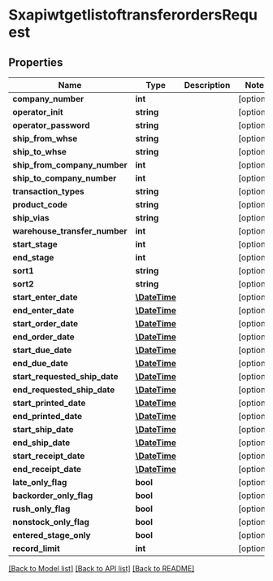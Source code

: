 # SxapiwtgetlistoftransferordersRequest

## Properties
Name | Type | Description | Notes
------------ | ------------- | ------------- | -------------
**company_number** | **int** |  | [optional] 
**operator_init** | **string** |  | [optional] 
**operator_password** | **string** |  | [optional] 
**ship_from_whse** | **string** |  | [optional] 
**ship_to_whse** | **string** |  | [optional] 
**ship_from_company_number** | **int** |  | [optional] 
**ship_to_company_number** | **int** |  | [optional] 
**transaction_types** | **string** |  | [optional] 
**product_code** | **string** |  | [optional] 
**ship_vias** | **string** |  | [optional] 
**warehouse_transfer_number** | **int** |  | [optional] 
**start_stage** | **int** |  | [optional] 
**end_stage** | **int** |  | [optional] 
**sort1** | **string** |  | [optional] 
**sort2** | **string** |  | [optional] 
**start_enter_date** | [**\DateTime**](\DateTime.md) |  | [optional] 
**end_enter_date** | [**\DateTime**](\DateTime.md) |  | [optional] 
**start_order_date** | [**\DateTime**](\DateTime.md) |  | [optional] 
**end_order_date** | [**\DateTime**](\DateTime.md) |  | [optional] 
**start_due_date** | [**\DateTime**](\DateTime.md) |  | [optional] 
**end_due_date** | [**\DateTime**](\DateTime.md) |  | [optional] 
**start_requested_ship_date** | [**\DateTime**](\DateTime.md) |  | [optional] 
**end_requested_ship_date** | [**\DateTime**](\DateTime.md) |  | [optional] 
**start_printed_date** | [**\DateTime**](\DateTime.md) |  | [optional] 
**end_printed_date** | [**\DateTime**](\DateTime.md) |  | [optional] 
**start_ship_date** | [**\DateTime**](\DateTime.md) |  | [optional] 
**end_ship_date** | [**\DateTime**](\DateTime.md) |  | [optional] 
**start_receipt_date** | [**\DateTime**](\DateTime.md) |  | [optional] 
**end_receipt_date** | [**\DateTime**](\DateTime.md) |  | [optional] 
**late_only_flag** | **bool** |  | [optional] 
**backorder_only_flag** | **bool** |  | [optional] 
**rush_only_flag** | **bool** |  | [optional] 
**nonstock_only_flag** | **bool** |  | [optional] 
**entered_stage_only** | **bool** |  | [optional] 
**record_limit** | **int** |  | [optional] 

[[Back to Model list]](../README.md#documentation-for-models) [[Back to API list]](../README.md#documentation-for-api-endpoints) [[Back to README]](../README.md)


